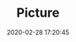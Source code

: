 ---
weight: 1
images:
- /images/edited/26.jpeg
title: Picture
date: 2020-02-28 17:20:45
tags: [luminar neo,work,unknown,Pixel 3 XL,4.44]
---